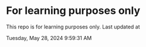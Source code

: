 # For learning purposes only
This repo is for learning purposes only.
Last updated at

Tuesday, May 28, 2024 9:59:31 AM

